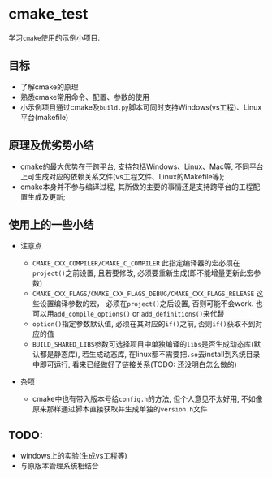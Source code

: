 # cmake_test
学习`cmake`使用的示例小项目.  

## 目标
- 了解cmake的原理  
- 熟悉cmake常用命令、配置、参数的使用
- 小示例项目通过cmake及`build.py`脚本可同时支持Windows(vs工程)、Linux平台(makefile)  

## 原理及优劣势小结  
- cmake的最大优势在于跨平台, 支持包括Windows、Linux、Mac等, 不同平台上可生成对应的依赖关系文件(vs工程文件、Linux的Makefile等);   
- cmake本身并不参与编译过程, 其所做的主要的事情还是支持跨平台的工程配置生成及更新;  

## 使用上的一些小结  
- 注意点  
  - `CMAKE_CXX_COMPILER/CMAKE_C_COMPILER` 此指定编译器的宏必须在`project()`之前设置, 且若要修改, 必须要重新生成(即不能增量更新此宏参数)  
  - `CMAKE_CXX_FLAGS/CMAKE_CXX_FLAGS_DEBUG/CMAKE_CXX_FLAGS_RELEASE` 这些设置编译参数的宏， 必须在`project()`之后设置, 否则可能不会work. 也可以用`add_compile_options()` or `add_definitions()`来代替     
  - `option()`指定参数默认值, 必须在其对应的`if()`之前, 否则`if()`获取不到对应的值   
  - `BUILD_SHARED_LIBS`参数可选择项目中单独编译的`libs`是否生成动态库(默认都是静态库), 若生成动态库, 在linux都不需要把`.so`去install到系统目录中即可运行, 看来已经做好了链接关系(TODO: 还没明白怎么做的)   

- 杂项  
  - cmake中也有带入版本号给`config.h`的方法, 但个人意见不太好用, 不如像原来那样通过脚本直接获取并生成单独的`version.h`文件  

## TODO:  
- windows上的实验(生成vs工程等)  
- 与原版本管理系统相结合  
